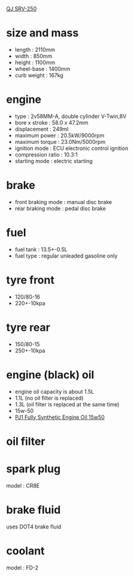 [QJ SRV-250](https://qjmotor.my/product/SRV250/)

# size and mass
* length : 2110mm
* width : 850mm
* height :  1100mm
* wheel-base : 1400mm
* curb weight : 167kg

# engine
* type : 2v58MM-A, double cylinder V-Twin,8V
* bore x stroke : 58.0 x 47.2mm
* displacement : 249ml
* maximum power : 20.5kW/9000rpm
* maximum torque : 23.0Nm/5000rpm
* ignition mode : ECU electronic control ignition
* compression ratio : 10.3:1
* starting mode : electric starting

# brake
* front braking mode : manual disc brake
* rear braking mode : pedal disc brake

# fuel
* fuel tank : 13.5+-0.5L
* fuel type : regular unleaded gasoline only

# tyre front
* 120/80-16
* 220+-10kpa

# tyre rear
* 150/80-15
* 250+-10kpa

# engine (black) oil
* engine oil capacity is about 1.5L
* 1.1L (no oil filter is replaced)
* 1.3L (oil filter is replaced at the same time)
* 15w-50
* [PJ1 Fully Synthetic Engine Oil 15w50](https://shopee.com.my/product/137729721/10037709964?smtt=0.179735980-1670482012.3)

# oil filter

# spark plug
model : CR8E

# brake fluid
uses DOT4 brake fluid

# coolant
model : FD-2
